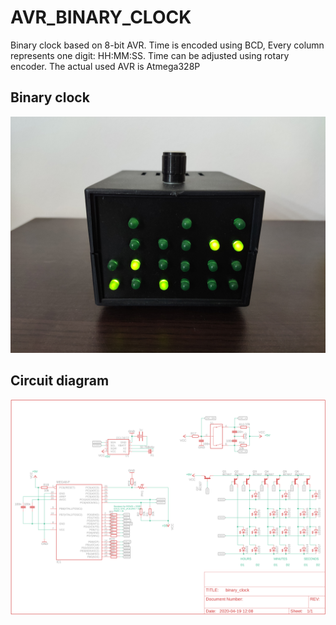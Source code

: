 # AVR_BINARY_CLOCK

Binary clock based on 8-bit AVR. Time is encoded using BCD, Every column represents one digit: HH:MM:SS. Time can be adjusted using rotary encoder. The actual used AVR is Atmega328P


## Binary clock

![clock](/clock.jpg "Binary Clock")

## Circuit diagram

![circuit](/schematics.png "Binary Clock")
